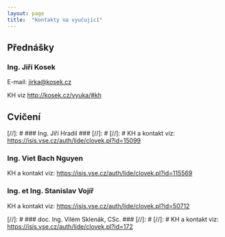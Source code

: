 ```yaml
---
layout: page
title:  "Kontakty na vyučující"
---
```


## Přednášky ##

### Ing. Jiří Kosek ###

E-mail: <jirka@kosek.cz>

KH viz <http://kosek.cz/vyuka/#kh>

## Cvičení ##

[//]: # ### Ing. Jiří Hradil ###
[//]: #
[//]: # KH a kontakt viz: <https://isis.vse.cz/auth/lide/clovek.pl?id=15099>

### Ing. Viet Bach Nguyen ###

KH a kontakt viz: <https://isis.vse.cz/auth/lide/clovek.pl?id=115569>

### Ing. et Ing. Stanislav Vojíř ###

KH a kontakt viz: <https://isis.vse.cz/auth/lide/clovek.pl?id=50712>

[//]: # ### doc. Ing. Vilém Sklenák, CSc. ###
[//]: # 
[//]: # KH a kontakt viz: <https://isis.vse.cz/auth/lide/clovek.pl?id=172>
